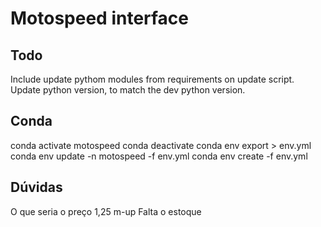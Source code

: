 # Motospeed interface

## Todo
Include update pythom modules from requirements on update script.
Update python version, to match the dev python version.

## Conda
conda activate motospeed
conda deactivate
conda env export > env.yml
conda env update -n motospeed -f env.yml
conda env create -f env.yml

## Dúvidas
O que seria o preço 1,25 m-up
Falta o estoque


